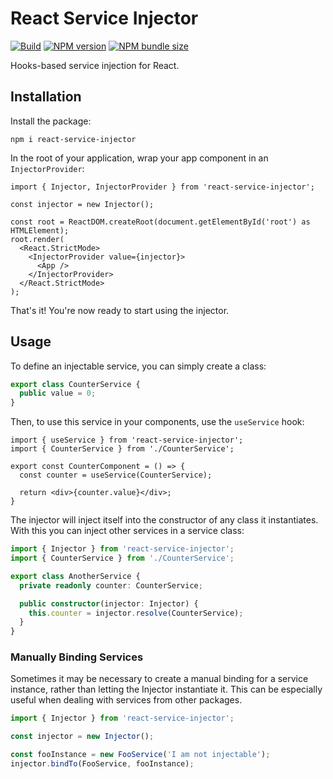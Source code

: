 # React Service Injector

[![Build](https://github.com/LucaScorpion/react-service-injector/actions/workflows/build.yml/badge.svg)](https://github.com/LucaScorpion/react-service-injector/actions/workflows/build.yml)
[![NPM version](https://img.shields.io/npm/v/react-service-injector)](https://www.npmjs.com/package/react-service-injector)
[![NPM bundle size](https://img.shields.io/bundlephobia/min/react-service-injector)](https://www.npmjs.com/package/react-service-injector)

Hooks-based service injection for React.

## Installation

Install the package:

```shell
npm i react-service-injector
```

In the root of your application, wrap your app component in an `InjectorProvider`:

```tsx
import { Injector, InjectorProvider } from 'react-service-injector';

const injector = new Injector();

const root = ReactDOM.createRoot(document.getElementById('root') as HTMLElement);
root.render(
  <React.StrictMode>
    <InjectorProvider value={injector}>
      <App />
    </InjectorProvider>
  </React.StrictMode>
);
```

That's it!
You're now ready to start using the injector.

## Usage

To define an injectable service, you can simply create a class:

```typescript
export class CounterService {
  public value = 0;
}
```

Then, to use this service in your components, use the `useService` hook:

```tsx
import { useService } from 'react-service-injector';
import { CounterService } from './CounterService';

export const CounterComponent = () => {
  const counter = useService(CounterService);

  return <div>{counter.value}</div>;
}
```

The injector will inject itself into the constructor of any class it instantiates.
With this you can inject other services in a service class:

```typescript
import { Injector } from 'react-service-injector';
import { CounterService } from './CounterService';

export class AnotherService {
  private readonly counter: CounterService;

  public constructor(injector: Injector) {
    this.counter = injector.resolve(CounterService);
  }
}
```

### Manually Binding Services

Sometimes it may be necessary to create a manual binding for a service instance,
rather than letting the Injector instantiate it.
This can be especially useful when dealing with services from other packages.

```typescript
import { Injector } from 'react-service-injector';

const injector = new Injector();

const fooInstance = new FooService('I am not injectable');
injector.bindTo(FooService, fooInstance);
```
